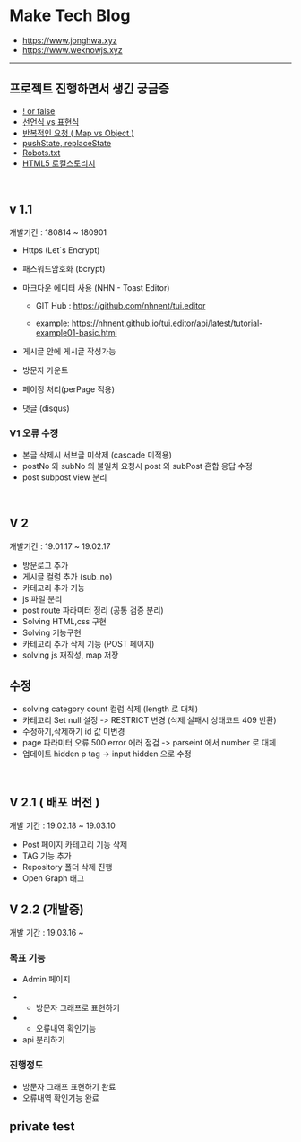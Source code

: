# Make Tech Blog

- https://www.jonghwa.xyz
- https://www.weknowjs.xyz

---

## 프로젝트 진행하면서 생긴 궁금증

- [! or false](https://github.com/jonghwajoa/MakeBlog/blob/master/Memo/!%20or%20false.md)
- [선언식 vs 표현식](https://github.com/jonghwajoa/MakeBlog/blob/master/Memo/%EC%84%A0%EC%96%B8%EC%8B%9Dvs%ED%91%9C%ED%98%84%EC%8B%9D.md)
- [반복적인 요청 ( Map vs Object )](https://github.com/jonghwajoa/MakeBlog/blob/master/Memo/Map%20vs%20Object.md)
- [pushState, replaceState](https://github.com/jonghwajoa/MakeBlog/blob/master/Memo/pushState.md)
- [Robots.txt](https://github.com/jonghwajoa/MakeBlog/blob/master/Memo/robotstxt.md)
- [HTML5 로컬스토리지](https://github.com/jonghwajoa/MakeBlog/blob/master/Memo/%EC%9B%B9%EC%8A%A4%ED%86%A0%EB%A6%AC%EC%A7%80.md)

<br>

## v 1.1

개발기간 : 180814 ~ 180901

- Https (Let`s Encrypt)
- 패스워드암호화 (bcrypt)
- 마크다운 에디터 사용 (NHN - Toast Editor)

  - GIT Hub : <https://github.com/nhnent/tui.editor>

  - example: <https://nhnent.github.io/tui.editor/api/latest/tutorial-example01-basic.html>

- 게시글 안에 게시글 작성가능
- 방문자 카운트
- 페이징 처리(perPage 적용)
- 댓글 (disqus)

### V1 오류 수정

- 본글 삭제시 서브글 미삭제 (cascade 미적용)
- postNo 와 subNo 의 불일치 요청시 post 와 subPost 혼합 응답 수정
- post subpost view 분리

<br>

## V 2

개발기간 : 19.01.17 ~ 19.02.17

- 방문로그 추가
- 게시글 컬럼 추가 (sub_no)
- 카테고리 추가 기능
- js 파일 분리
- post route 파라미터 정리 (공통 검증 분리)
- Solving HTML,css 구현
- Solving 기능구현
- 카테고리 추가 삭제 기능 (POST 페이지)
- solving js 재작성, map 저장

## 수정

- solving category count 컬럼 삭제 (length 로 대체)
- 카테고리 Set null 설정 -> RESTRICT 변경 (삭제 실패시 상태코드 409 반환)
- 수정하기,삭제하기 id 값 미변경
- page 파라미터 오류 500 error 에러 점검 -> parseint 에서 number 로 대체
- 업데이트 hidden p tag -> input hidden 으로 수정

<br>

## V 2.1 ( 배포 버전 )

개발 기간 : 19.02.18 ~ 19.03.10

- Post 페이지 카테고리 기능 삭제
- TAG 기능 추가
- Repository 폴더 삭제 진행
- Open Graph 태그

## V 2.2 (개발중)

개발 기간 : 19.03.16 ~

### 목표 기능

- Admin 페이지

* - 방문자 그래프로 표현하기
* - 오류내역 확인기능
* api 분리하기

### 진행정도

- 방문자 그래프 표현하기 완료
- 오류내역 확인기능 완료

## private test

